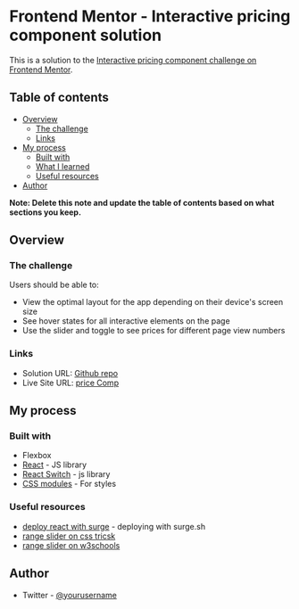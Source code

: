 # Frontend Mentor - Interactive pricing component solution

This is a solution to the [Interactive pricing component challenge on Frontend Mentor](https://www.frontendmentor.io/challenges/interactive-pricing-component-t0m8PIyY8).

## Table of contents

- [Overview](#overview)
  - [The challenge](#the-challenge)
  - [Links](#links)
- [My process](#my-process)
  - [Built with](#built-with)
  - [What I learned](#what-i-learned)
  - [Useful resources](#useful-resources)
- [Author](#author)

**Note: Delete this note and update the table of contents based on what sections you keep.**

## Overview

### The challenge

Users should be able to:

- View the optimal layout for the app depending on their device's screen size
- See hover states for all interactive elements on the page
- Use the slider and toggle to see prices for different page view numbers

### Links

- Solution URL: [Github repo](https://github.com/11ma/pricing-component)
- Live Site URL: [price Comp](pricecomp.surge.sh)

## My process

### Built with

- Flexbox
- [React](https://reactjs.org/) - JS library
- [React Switch](https://www.npmjs.com/package/react-switch) - js library
- [CSS modules](https://github.com/css-modules/css-modules) - For styles

### Useful resources

- [deploy react with surge](https://davidtang.io/2019-10-17-deploying-react-to-surge/) - deploying with surge.sh
- [range slider on css tricsk](https://css-tricks.com/styling-cross-browser-compatible-range-inputs-css/)
- [range slider on w3schools](https://www.w3schools.com/howto/howto_js_rangeslider.asp)

## Author

- Twitter - [@yourusername](https://www.twitter.com/mlaoae)
